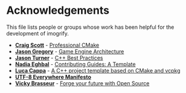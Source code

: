 # Acknowledgements

This file lists people or groups whose work has been helpful for the development of imogrify.

* **[Craig Scott](https://crascit.com/about)** - [Professional CMake](https://crascit.com/professional-cmake/)
* **[Jason Gregory](https://www.gameenginebook.com/bio.html)** - [Game Engine Architecture](https://www.gameenginebook.com)
* **[Jason Turner](https://github.com/lefticus)** - [C++ Best Practices ](https://github.com/cpp-best-practices/)
* **[Nadia Eghbal](https://github.com/nayafia)** - [Contributing Guides: A Template](https://github.com/nayafia/contributing-template)
* **[Luca Cappa](https://github.com/lukka)** - [A C++ project template based on CMake and vcpkg](https://github.com/lukka/CppCMakeVcpkgTemplate)
* **[UTF-8 Everywhere Manifesto](http://utf8everywhere.org)**
* **[Vicky Brasseur](https://www.vmbrasseur.com)** - [Forge your future with Open Source](https://pragprog.com/titles/vbopens/forge-your-future-with-open-source)
